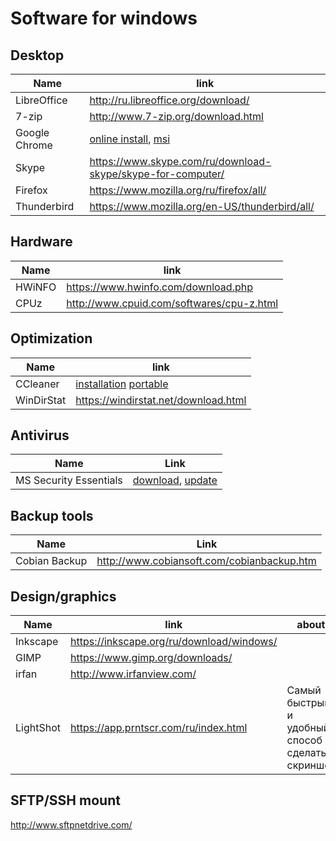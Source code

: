 # Software for windows

## Desktop

Name                | link
--------------------|----------------------------------------------------------------------
LibreOffice         | http://ru.libreoffice.org/download/
7-zip               | http://www.7-zip.org/download.html
Google Chrome       | [online install](https://www.google.ru/chrome/browser/desktop/index.html), [msi](https://enterprise.google.com/intl/en_version/chrome/chrome-browser/)
Skype               | https://www.skype.com/ru/download-skype/skype-for-computer/
Firefox             | https://www.mozilla.org/ru/firefox/all/
Thunderbird         | https://www.mozilla.org/en-US/thunderbird/all/

## Hardware
Name    | link
--------|----------------------------------------------
 HWiNFO | https://www.hwinfo.com/download.php
 CPUz   | http://www.cpuid.com/softwares/cpu-z.html
 
## Optimization
Name                    | link
------------------------|-----------------------------------------
CCleaner                | [installation](http://www.piriform.com/ccleaner/download) [portable](http://www.piriform.com/CCleaner/download/portable)
WinDirStat              | https://windirstat.net/download.html

## Antivirus
Name                   | Link
-----------------------|--------------------------------------------------------------
MS Security Essentials | [download](https://www.microsoft.com/ru-ru/download/details.aspx?id=5201), [update](https://support.microsoft.com/ru-ru/help/971606/how-to-manually-download-the-latest-definition-updates-for-microsoft-s)

## Backup tools
Name          | Link
--------------|-------------------------------------------
Cobian Backup | http://www.cobiansoft.com/cobianbackup.htm

## Design/graphics

Name        | link                                      | about
------------|-------------------------------------------|------
Inkscape    |https://inkscape.org/ru/download/windows/  
GIMP        |https://www.gimp.org/downloads/
irfan       |http://www.irfanview.com/
LightShot   |https://app.prntscr.com/ru/index.html      |Самый быстрый и удобный способ сделать скриншот

## SFTP/SSH mount
http://www.sftpnetdrive.com/
